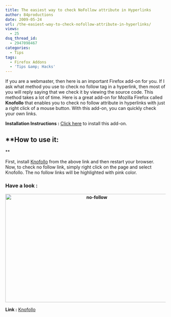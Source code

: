 ```yaml
---
title: The easiest way to check NoFollow attribute in Hyperlinks
author: 84productions
date: 2009-05-24
url: /the-easiest-way-to-check-nofollow-attribute-in-hyperlinks/
views:
  - 25
dsq_thread_id:
  - 2947098467
categories:
  - Tips
tags:
  - Firefox Addons
  - 'Tips &amp; Hacks'
---
```

If you are a webmaster, then here is an important Firefox add-on for you. If I ask what method you use to check no follow tag in a hyperlink, then most of you will reply saying that we check it by viewing the source code. This method takes a lot of time. Here is a great add-on for Mozilla Firefox called **Knofollo** that enables you to check no follow attribute in hyperlinks with just a right click of a mouse button. With this add-on, you can quickly check your own links.

**Installation Instructions :** <a href="https://addons.mozilla.org/en-US/firefox/addon/9179" onclick="_gaq.push(['_trackEvent', 'outbound-article', 'https://addons.mozilla.org/en-US/firefox/addon/9179', 'Click here']);" target="_blank">Click here</a> to install this add-on.

## **How to use it:  
**

First, install <a href="https://addons.mozilla.org/en-US/firefox/addon/9179" onclick="_gaq.push(['_trackEvent', 'outbound-article', 'https://addons.mozilla.org/en-US/firefox/addon/9179', 'Knofollo']);" target="_blank">Knofollo</a> from the above link and then restart your browser. Now, to check no follow link, simply right click on the page and select Knofollo. The no follow links will be highlighted with pink color.

### **Have a look :**

<p style="text-align: center;">
  <strong><img class="size-full wp-image-9247 aligncenter" src="http://cdn.devilsworkshop.org/files/2009/05/no-follow.png" alt="no-follow" width="559" height="341" /><br /> </strong>
</p>

**Link :** <a href="https://addons.mozilla.org/en-US/firefox/addon/9179" onclick="_gaq.push(['_trackEvent', 'outbound-article', 'https://addons.mozilla.org/en-US/firefox/addon/9179', 'Knofollo']);" target="_blank">Knofollo</a>

